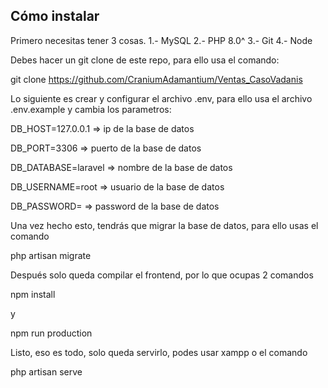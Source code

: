 ## Cómo instalar

Primero necesitas tener 3 cosas.
1.- MySQL 
2.- PHP 8.0^
3.- Git
4.- Node

Debes hacer un git clone de este repo, para ello usa el comando:

git clone https://github.com/CraniumAdamantium/Ventas_CasoVadanis

Lo siguiente es crear y configurar el archivo .env, para ello usa el archivo .env.example y cambia los parametros:

DB_HOST=127.0.0.1 => ip de la base de datos

DB_PORT=3306 => puerto de la base de datos

DB_DATABASE=laravel => nombre de la base de datos

DB_USERNAME=root => usuario de la base de datos

DB_PASSWORD= => password de la base de datos


Una vez hecho esto, tendrás que migrar la base de datos, para ello usas el comando

php artisan migrate

Después solo queda compilar el frontend, por lo que ocupas 2 comandos

npm install

y 

npm run production

Listo, eso es todo, solo queda servirlo, podes usar xampp o el comando

php artisan serve

